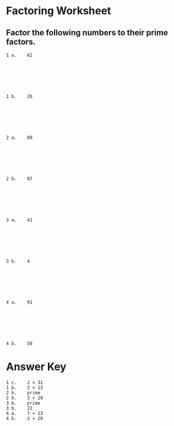#  Factoring Worksheet

## Factor the following numbers to their prime factors.

    1 a.  	62

    
    
    
    
    
        
    1 b.  	26

    
    
    
    
    
    
    2 a.  	89

    
    
    
    
    
        
    2 b.  	87

    
    
    
    
    
    
    3 a.  	41

    
    
    
    
    
        
    3 b.  	4

    
    
    
    
    
    
    4 a.  	91

    
    
    
    
    
        
    4 b.  	58

# Answer Key

    1 c. 	2 × 31
    1 b. 	2 × 13
    2 b. 	prime
    2 b. 	3 × 29
    3 b. 	prime
    3 b. 	22
    4 a. 	7 × 13
    4 b. 	2 × 29
